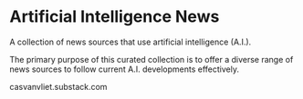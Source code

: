# Artificial Intelligence News

A collection of news sources that use artificial intelligence (A.I.).

The primary purpose of this curated collection is to offer a diverse range of news sources to follow current A.I. developments effectively.

casvanvliet.substack.com
